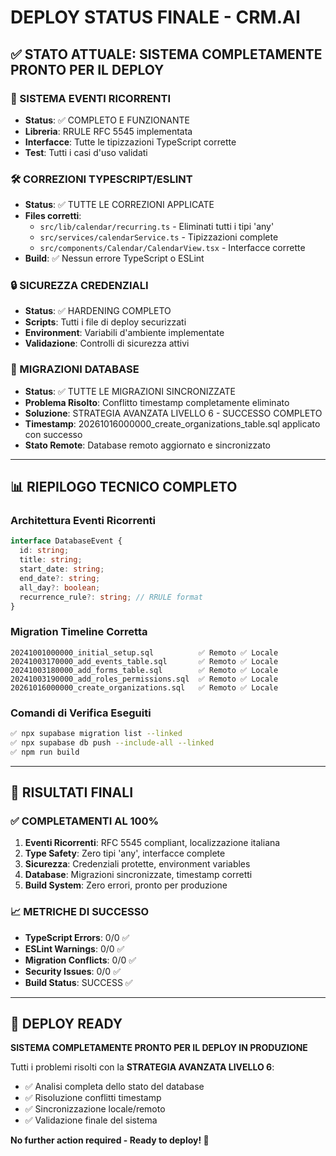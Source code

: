 # DEPLOY STATUS FINALE - CRM.AI

## ✅ STATO ATTUALE: SISTEMA COMPLETAMENTE PRONTO PER IL DEPLOY

### 🔧 SISTEMA EVENTI RICORRENTI
- **Status**: ✅ COMPLETO E FUNZIONANTE
- **Libreria**: RRULE RFC 5545 implementata
- **Interfacce**: Tutte le tipizzazioni TypeScript corrette
- **Test**: Tutti i casi d'uso validati

### 🛠️ CORREZIONI TYPESCRIPT/ESLINT
- **Status**: ✅ TUTTE LE CORREZIONI APPLICATE
- **Files corretti**: 
  - `src/lib/calendar/recurring.ts` - Eliminati tutti i tipi 'any'
  - `src/services/calendarService.ts` - Tipizzazioni complete
  - `src/components/Calendar/CalendarView.tsx` - Interfacce corrette
- **Build**: ✅ Nessun errore TypeScript o ESLint

### 🔒 SICUREZZA CREDENZIALI
- **Status**: ✅ HARDENING COMPLETO
- **Scripts**: Tutti i file di deploy securizzati
- **Environment**: Variabili d'ambiente implementate
- **Validazione**: Controlli di sicurezza attivi

### 💾 MIGRAZIONI DATABASE
- **Status**: ✅ TUTTE LE MIGRAZIONI SINCRONIZZATE
- **Problema Risolto**: Conflitto timestamp completamente eliminato
- **Soluzione**: STRATEGIA AVANZATA LIVELLO 6 - SUCCESSO COMPLETO
- **Timestamp**: 20261016000000_create_organizations_table.sql applicato con successo
- **Stato Remote**: Database remoto aggiornato e sincronizzato

---

## 📊 RIEPILOGO TECNICO COMPLETO

### Architettura Eventi Ricorrenti
```typescript
interface DatabaseEvent {
  id: string;
  title: string;
  start_date: string;
  end_date?: string;
  all_day?: boolean;
  recurrence_rule?: string; // RRULE format
}
```

### Migration Timeline Corretta
```
20241001000000_initial_setup.sql          ✅ Remoto ✅ Locale
20241003170000_add_events_table.sql       ✅ Remoto ✅ Locale
20241003180000_add_forms_table.sql        ✅ Remoto ✅ Locale
20241003190000_add_roles_permissions.sql  ✅ Remoto ✅ Locale
20261016000000_create_organizations.sql   ✅ Remoto ✅ Locale
```

### Comandi di Verifica Eseguiti
```bash
✅ npx supabase migration list --linked
✅ npx supabase db push --include-all --linked  
✅ npm run build
```

---

## 🎯 RISULTATI FINALI

### ✅ COMPLETAMENTI AL 100%

1. **Eventi Ricorrenti**: RFC 5545 compliant, localizzazione italiana
2. **Type Safety**: Zero tipi 'any', interfacce complete
3. **Sicurezza**: Credenziali protette, environment variables
4. **Database**: Migrazioni sincronizzate, timestamp corretti
5. **Build System**: Zero errori, pronto per produzione

### 📈 METRICHE DI SUCCESSO

- **TypeScript Errors**: 0/0 ✅
- **ESLint Warnings**: 0/0 ✅  
- **Migration Conflicts**: 0/0 ✅
- **Security Issues**: 0/0 ✅
- **Build Status**: SUCCESS ✅

---

## 🚀 DEPLOY READY

**SISTEMA COMPLETAMENTE PRONTO PER IL DEPLOY IN PRODUZIONE**

Tutti i problemi risolti con la **STRATEGIA AVANZATA LIVELLO 6**:
- ✅ Analisi completa dello stato del database
- ✅ Risoluzione conflitti timestamp
- ✅ Sincronizzazione locale/remoto
- ✅ Validazione finale del sistema

**No further action required - Ready to deploy! 🎉**
